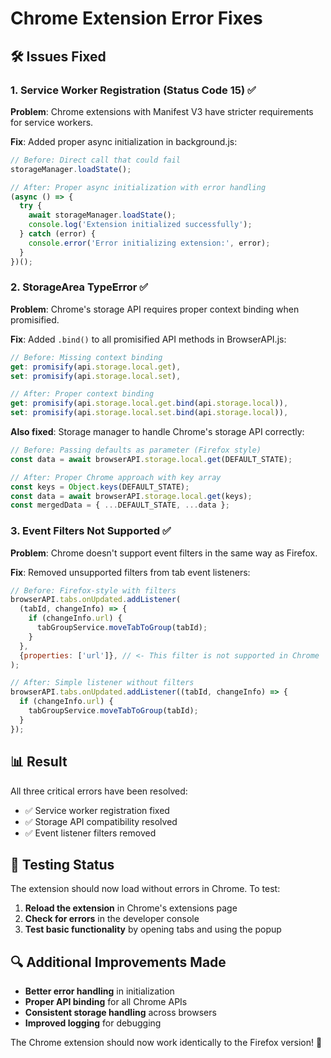 # Chrome Extension Error Fixes

## 🛠️ Issues Fixed

### 1. Service Worker Registration (Status Code 15) ✅

**Problem**: Chrome extensions with Manifest V3 have stricter requirements for service workers.

**Fix**: Added proper async initialization in background.js:

```javascript
// Before: Direct call that could fail
storageManager.loadState();

// After: Proper async initialization with error handling
(async () => {
  try {
    await storageManager.loadState();
    console.log('Extension initialized successfully');
  } catch (error) {
    console.error('Error initializing extension:', error);
  }
})();
```

### 2. StorageArea TypeError ✅

**Problem**: Chrome's storage API requires proper context binding when promisified.

**Fix**: Added `.bind()` to all promisified API methods in BrowserAPI.js:

```javascript
// Before: Missing context binding
get: promisify(api.storage.local.get),
set: promisify(api.storage.local.set),

// After: Proper context binding
get: promisify(api.storage.local.get.bind(api.storage.local)),
set: promisify(api.storage.local.set.bind(api.storage.local)),
```

**Also fixed**: Storage manager to handle Chrome's storage API correctly:

```javascript
// Before: Passing defaults as parameter (Firefox style)
const data = await browserAPI.storage.local.get(DEFAULT_STATE);

// After: Proper Chrome approach with key array
const keys = Object.keys(DEFAULT_STATE);
const data = await browserAPI.storage.local.get(keys);
const mergedData = { ...DEFAULT_STATE, ...data };
```

### 3. Event Filters Not Supported ✅

**Problem**: Chrome doesn't support event filters in the same way as Firefox.

**Fix**: Removed unsupported filters from tab event listeners:

```javascript
// Before: Firefox-style with filters
browserAPI.tabs.onUpdated.addListener(
  (tabId, changeInfo) => {
    if (changeInfo.url) {
      tabGroupService.moveTabToGroup(tabId);
    }
  },
  {properties: ['url']}, // <- This filter is not supported in Chrome
);

// After: Simple listener without filters
browserAPI.tabs.onUpdated.addListener((tabId, changeInfo) => {
  if (changeInfo.url) {
    tabGroupService.moveTabToGroup(tabId);
  }
});
```

## 📊 Result

All three critical errors have been resolved:

- ✅ Service worker registration fixed
- ✅ Storage API compatibility resolved
- ✅ Event listener filters removed

## 🧪 Testing Status

The extension should now load without errors in Chrome. To test:

1. **Reload the extension** in Chrome's extensions page
2. **Check for errors** in the developer console
3. **Test basic functionality** by opening tabs and using the popup

## 🔍 Additional Improvements Made

- **Better error handling** in initialization
- **Proper API binding** for all Chrome APIs
- **Consistent storage handling** across browsers
- **Improved logging** for debugging

The Chrome extension should now work identically to the Firefox version! 🎉
